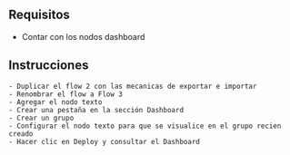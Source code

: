 ## Requisitos

- Contar con los nodos dashboard

## Instrucciones

    - Duplicar el flow 2 con las mecanicas de exportar e importar
    - Renombrar el flow a Flow 3
    - Agregar el nodo texto
    - Crear una pestaña en la sección Dashboard
    - Crear un grupo
    - Configurar el nodo texto para que se visualice en el grupo recien creado
    - Hacer clic en Deploy y consultar el Dashboard

